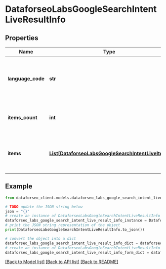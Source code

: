 # DataforseoLabsGoogleSearchIntentLiveResultInfo


## Properties

Name | Type | Description | Notes
------------ | ------------- | ------------- | -------------
**language_code** | **str** | language code in a POST array if there is no data, then the value is null | [optional] 
**items_count** | **int** | the number of results returned in the items array | [optional] 
**items** | [**List[DataforseoLabsGoogleSearchIntentLiveItem]**](DataforseoLabsGoogleSearchIntentLiveItem.md) | array of items with relevant traffic estimation data | [optional] 

## Example

```python
from dataforseo_client.models.dataforseo_labs_google_search_intent_live_result_info import DataforseoLabsGoogleSearchIntentLiveResultInfo

# TODO update the JSON string below
json = "{}"
# create an instance of DataforseoLabsGoogleSearchIntentLiveResultInfo from a JSON string
dataforseo_labs_google_search_intent_live_result_info_instance = DataforseoLabsGoogleSearchIntentLiveResultInfo.from_json(json)
# print the JSON string representation of the object
print(DataforseoLabsGoogleSearchIntentLiveResultInfo.to_json())

# convert the object into a dict
dataforseo_labs_google_search_intent_live_result_info_dict = dataforseo_labs_google_search_intent_live_result_info_instance.to_dict()
# create an instance of DataforseoLabsGoogleSearchIntentLiveResultInfo from a dict
dataforseo_labs_google_search_intent_live_result_info_form_dict = dataforseo_labs_google_search_intent_live_result_info.from_dict(dataforseo_labs_google_search_intent_live_result_info_dict)
```
[[Back to Model list]](../README.md#documentation-for-models) [[Back to API list]](../README.md#documentation-for-api-endpoints) [[Back to README]](../README.md)


